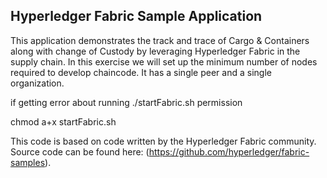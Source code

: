 ## Hyperledger Fabric Sample Application

This application demonstrates the track and trace of Cargo & Containers along with change of Custody by leveraging Hyperledger Fabric in the supply chain. In this exercise we will set up the minimum number of nodes required to develop chaincode. It has a single peer and a single organization.

if getting error about running ./startFabric.sh permission 

chmod a+x startFabric.sh

This code is based on code written by the Hyperledger Fabric community. Source code can be found here: (https://github.com/hyperledger/fabric-samples). 
